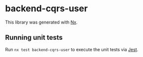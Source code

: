# backend-cqrs-user

This library was generated with [Nx](https://nx.dev).

## Running unit tests

Run `nx test backend-cqrs-user` to execute the unit tests via [Jest](https://jestjs.io).
